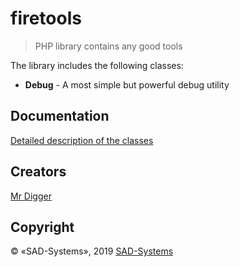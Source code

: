 # firetools
> PHP library contains any good tools

The library includes the following classes:

 * **Debug**    - A most simple but powerful debug utility



## Documentation 

[Detailed description of the classes](docs/index.php)

## Creators

[Mr Digger](mailto://mrdigger@mail.ru)

## Copyright

© «SAD-Systems», 2019 [SAD-Systems](http://sad-systems.ru)
